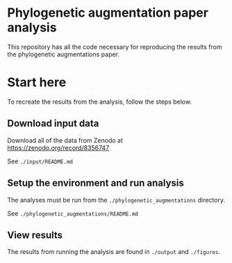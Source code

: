 # Phylogenetic augmentation paper analysis
This repository has all the code necessary for reproducing the results from the phylogenetic augmentations paper.

# Start here
To recreate the results from the analysis, follow the steps below.

## Download input data
Download all of the data from Zenodo at https://zenodo.org/record/8356747

See `./input/README.md`

## Setup the environment and run analysis
The analyses must be run from the `./phylogenetic_augmentations` directory.

See `./phylogenetic_augmentations/README.md`

## View results
The results from running the analysis are found in `./output` and `./figures`.
